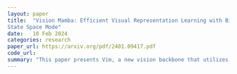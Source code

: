 ```yaml
---
layout: paper
title:  "Vision Mamba: Efficient Visual Representation Learning with Bidirectional
State Space Mode"
date:   10 Feb 2024
categories: research
paper_url: https://arxiv.org/pdf/2401.09417.pdf
code_url: 
summary: "This paper presents Vim, a new vision backbone that utilizes bidirectional Mamba blocks for efficient and effective visual data representation, challenging the necessity of self-attention. Vim integrates position embeddings with bidirectional state space models to handle the position-sensitivity and global context needs of visual data. Testing on ImageNet, COCO, and ADE20k shows Vim outperforms established vision transformers like DeiT in performance while being significantly more computation and memory efficient. For instance, Vim is 2.8× faster and uses 86.8% less GPU memory than DeiT for batch inference on high-resolution images, demonstrating its potential as a next-generation vision backbone."
---
```


